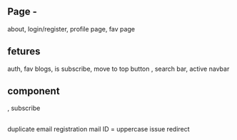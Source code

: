 ## Page -
about, login/register, profile page, fav page

## fetures 
auth, fav blogs, is subscribe, move to top button , search bar, active navbar

## component
, subscribe

##
duplicate email registration
mail ID = uppercase issue
redirect
